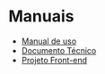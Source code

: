 # Manuais

- [Manual de uso](src/assets/help/manual-de-uso.md)
- [Documento Técnico](manuais/doc-tecnico.md)
- [Projeto Front-end](manuais/projeto.md)